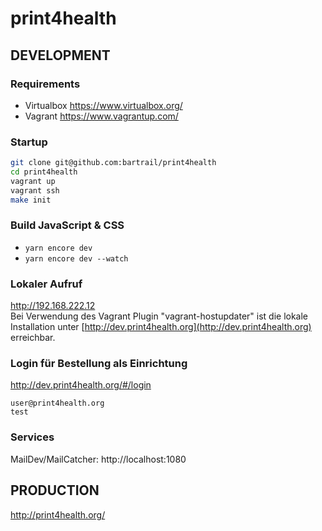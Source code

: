 print4health
====================

DEVELOPMENT
-----------

### Requirements
- Virtualbox https://www.virtualbox.org/
- Vagrant https://www.vagrantup.com/

### Startup

```bash
git clone git@github.com:bartrail/print4health
cd print4health
vagrant up
vagrant ssh
make init
``` 

### Build JavaScript & CSS
- ```yarn encore dev```
- ```yarn encore dev --watch```

### Lokaler Aufruf

http://192.168.222.12  
Bei Verwendung des Vagrant Plugin "vagrant-hostupdater" ist die lokale Installation unter [http://dev.print4health.org](http://dev.print4health.org) erreichbar.

### Login für Bestellung als Einrichtung

http://dev.print4health.org/#/login

    user@print4health.org
    test

### Services

MailDev/MailCatcher: http://localhost:1080


PRODUCTION
----------

http://print4health.org/ 
